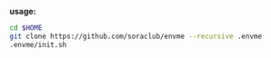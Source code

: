 **usage:**

```bash
cd $HOME
git clone https://github.com/soraclub/envme --recursive .envme
.envme/init.sh
```
